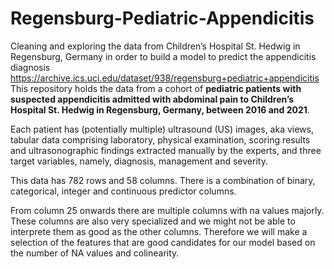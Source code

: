 # Regensburg-Pediatric-Appendicitis
Cleaning and exploring the data from Children’s Hospital St. Hedwig in Regensburg, Germany in order to build a model to predict the appendicitis diagnosis
https://archive.ics.uci.edu/dataset/938/regensburg+pediatric+appendicitis
This repository holds the data from a cohort of **pediatric patients with suspected appendicitis admitted with abdominal pain to Children’s Hospital St. Hedwig in Regensburg, Germany, between 2016 and 2021**. <br>

Each patient has (potentially multiple) ultrasound (US) images, aka views, tabular data comprising laboratory, physical examination, scoring results and ultrasonographic findings extracted manually by the experts, and three target variables, namely, diagnosis, management and severity. <br>

This data has 782 rows and 58 columns. There is a combination of binary, categorical, integer and continuous predictor columns. <br>

From column 25 onwards there are multiple columns with na values majorly. These columns are also very specialized and we might not be able to interprete them as good as the other columns. Therefore we will make a selection of the features that are good candidates for our model based on the number of NA values and colinearity.

